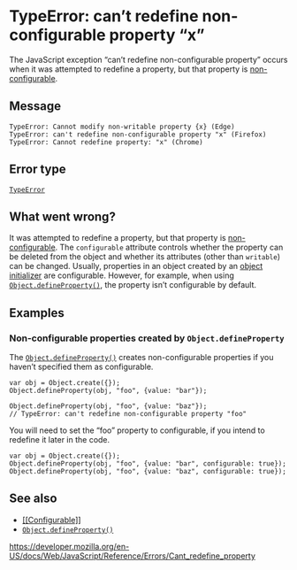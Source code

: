TypeError: can’t redefine non-configurable property “x”
=======================================================

The JavaScript exception “can’t redefine non-configurable property” occurs when it was attempted to redefine a property, but that property is [non-configurable](https://developer.mozilla.org/en-US/docs/Web/JavaScript/Data_structures#properties).

Message
-------

    TypeError: Cannot modify non-writable property {x} (Edge)
    TypeError: can't redefine non-configurable property "x" (Firefox)
    TypeError: Cannot redefine property: "x" (Chrome)

Error type
----------

[`TypeError`](../global_objects/typeerror)

What went wrong?
----------------

It was attempted to redefine a property, but that property is [non-configurable](https://developer.mozilla.org/en-US/docs/Web/JavaScript/Data_structures#properties). The `configurable` attribute controls whether the property can be deleted from the object and whether its attributes (other than `writable`) can be changed. Usually, properties in an object created by an [object initializer](../operators/object_initializer) are configurable. However, for example, when using [`Object.defineProperty()`](../global_objects/object/defineproperty), the property isn’t configurable by default.

Examples
--------

### Non-configurable properties created by `Object.defineProperty`

The [`Object.defineProperty()`](../global_objects/object/defineproperty) creates non-configurable properties if you haven’t specified them as configurable.

    var obj = Object.create({});
    Object.defineProperty(obj, "foo", {value: "bar"});

    Object.defineProperty(obj, "foo", {value: "baz"});
    // TypeError: can't redefine non-configurable property "foo"

You will need to set the “foo” property to configurable, if you intend to redefine it later in the code.

    var obj = Object.create({});
    Object.defineProperty(obj, "foo", {value: "bar", configurable: true});
    Object.defineProperty(obj, "foo", {value: "baz", configurable: true});

See also
--------

-   [\[\[Configurable\]\]](https://developer.mozilla.org/en-US/docs/Web/JavaScript/Data_structures#properties)
-   [`Object.defineProperty()`](../global_objects/object/defineproperty)

<a href="https://developer.mozilla.org/en-US/docs/Web/JavaScript/Reference/Errors/Cant_redefine_property" class="_attribution-link">https://developer.mozilla.org/en-US/docs/Web/JavaScript/Reference/Errors/Cant_redefine_property</a>
